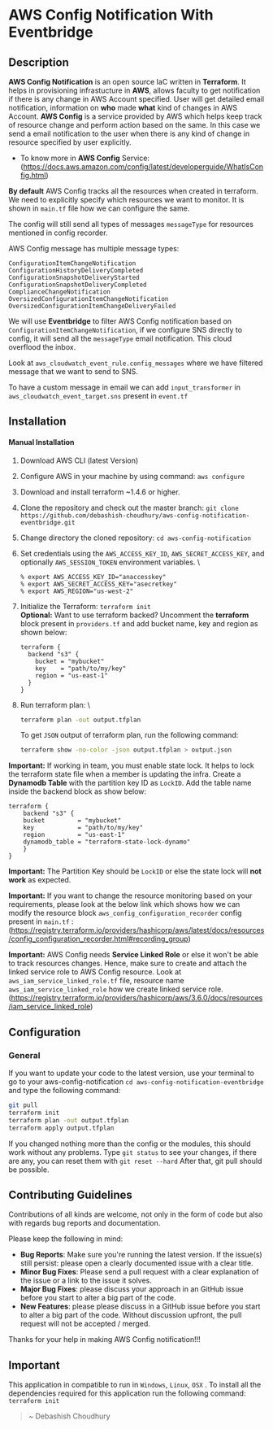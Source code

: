 # AWS Config Notification With Eventbridge


## Description

**AWS Config Notification** is an open source IaC written in **Terraform**. It helps in provisioning infrastucture in **AWS**, allows faculty to get notification if there is any change in AWS Account specified. User will get detailed email notification, information on **who** made **what** kind of changes in AWS Account. **AWS Config** is a service provided by AWS which helps keep track of resource change and perform action based on the same. In this case we send a email notification to the user when there is any kind of change in resource specified by user explicitly.

- To know more in **AWS Config** Service: (https://docs.aws.amazon.com/config/latest/developerguide/WhatIsConfig.html)

**By default** AWS Config tracks all the resources when created in terraform. We need to explicitly specify which resources we want to monitor. It is shown in `main.tf` file how we can configure the same.

The config will still send all types of messages `messageType` for resources mentioned in config recorder.

AWS Config message has multiple message types:
```
ConfigurationItemChangeNotification
ConfigurationHistoryDeliveryCompleted
ConfigurationSnapshotDeliveryStarted
ConfigurationSnapshotDeliveryCompleted
ComplianceChangeNotification
OversizedConfigurationItemChangeNotification
OversizedConfigurationItemChangeDeliveryFailed
```

We will use **Eventbridge** to filter AWS Config notification based on `ConfigurationItemChangeNotification`, if we configure SNS directly to config, it will send all the `messageType` email notification. This cloud overflood the inbox.

Look at `aws_cloudwatch_event_rule.config_messages` where we have filtered message that we want to send to SNS.

To have a custom message in email we can add `input_transformer` in `aws_cloudwatch_event_target.sns` present in `event.tf`


## Installation

#### Manual Installation

1. Download AWS CLI (latest Version)
2. Configure AWS in your machine by using command: `aws configure`
3. Download and install terraform ~1.4.6 or higher.
4. Clone the repository and check out the master branch: `git clone https://github.com/debashish-choudhury/aws-config-notification-eventbridge.git`
5. Change directory the cloned repository: `cd aws-config-notification`
6. Set credentials using the `AWS_ACCESS_KEY_ID`, `AWS_SECRET_ACCESS_KEY`, and optionally `AWS_SESSION_TOKEN` environment variables. \
   ```
   % export AWS_ACCESS_KEY_ID="anaccesskey"
   % export AWS_SECRET_ACCESS_KEY="asecretkey"
   % export AWS_REGION="us-west-2"
   ```
7. Initialize the Terraform: `terraform init` \
   **Optional:**
   Want to use terraform backed? Uncomment the **terraform** block present in `providers.tf` and add bucket name, key and region as shown below: 
   ```
   terraform {
     backend "s3" {
       bucket = "mybucket"
       key    = "path/to/my/key"
       region = "us-east-1"
     }
   }
   ```
8. Run terraform plan: \
   ```bash
   terraform plan -out output.tfplan
   ```

   To get `JSON` output of terraform plan, run the following command:
   ```bash
   terraform show -no-color -json output.tfplan > output.json
   ```

**Important:** If working in team, you must enable state lock. It helps to lock the terraform state file when a member is updating the infra. Create a **Dynamodb Table** with the partition key ID as `LockID`.
Add the table name inside the backend block as show below:
```
terraform {
    backend "s3" {
    bucket         = "mybucket"
    key            = "path/to/my/key"
    region         = "us-east-1"
    dynamodb_table = "terraform-state-lock-dynamo"
    }
}
```

**Important:** The Partition Key should be `LockID` or else the state lock will **not work** as expected.

**Important:** If you want to change the resource monitoring based on your requirements, please look at the below link which shows how we can modify the resource block `aws_config_configuration_recorder` config present in `main.tf` :
(https://registry.terraform.io/providers/hashicorp/aws/latest/docs/resources/config_configuration_recorder.html#recording_group)

**Important:** AWS Config needs **Service Linked Role** or else it won't be able to track resources changes. Hence, make sure to create and attach the linked service role to AWS Config resource. Look at `aws_iam_service_linked_role.tf` file, resource name `aws_iam_service_linked_role` how we create linked service role.
(https://registry.terraform.io/providers/hashicorp/aws/3.6.0/docs/resources/iam_service_linked_role)


## Configuration

### General

If you want to update your code to the latest version, use your terminal to go to your aws-config-notification `cd aws-config-notification-eventbridge` and type the following command:

```bash
git pull
terraform init
terraform plan -out output.tfplan
terraform apply output.tfplan
```

If you changed nothing more than the config or the modules, this should work without any problems.
Type `git status` to see your changes, if there are any, you can reset them with `git reset --hard` After that, git pull should be possible.


## Contributing Guidelines

Contributions of all kinds are welcome, not only in the form of code but also with regards bug reports and documentation.

Please keep the following in mind:

- **Bug Reports**: Make sure you're running the latest version. If the issue(s) still persist: please open a clearly documented issue with a clear title.
- **Minor Bug Fixes**: Please send a pull request with a clear explanation of the issue or a link to the issue it solves.
- **Major Bug Fixes**: please discuss your approach in an GitHub issue before you start to alter a big part of the code.
- **New Features**: please please discuss in a GitHub issue before you start to alter a big part of the code. Without discussion upfront, the pull request will not be accepted / merged.

Thanks for your help in making AWS Config notification!!!


## Important
This application in compatible to run in `Windows`, `Linux`, `OSX` .
To install all the dependencies required for this application run the following command: `terraform init` 

> ~ Debashish Choudhury


